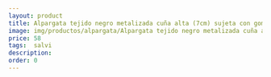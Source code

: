 ```yaml
---
layout: product
title: Alpargata tejido negro metalizada cuña alta (7cm) sujeta con gomas 
image: img/productos/alpargata/Alpargata tejido negro metalizada cuña alta (7cm) sujeta con gomas =58= salvi.webp
price: 58
tags:  salvi
description: 
order: 0
---
```

